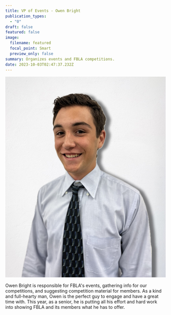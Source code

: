 ```yaml
---
title: VP of Events - Owen Bright
publication_types:
  - "0"
draft: false
featured: false
image:
  filename: featured
  focal_point: Smart
  preview_only: false
summary: Organizes events and FBLA competitions.
date: 2023-10-03T02:47:37.232Z
---
```

![](fbla-owen-bright-pic.jpg)

Owen Bright is responsible for FBLA's events, gathering info for our competitions, and suggesting competition material for members. As a kind and full-hearty man, Owen is the perfect guy to engage and have a great time with. This year, as a senior, he is putting all his effort and hard work into showing FBLA and its members what he has to offer.